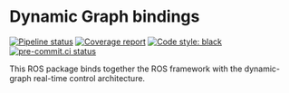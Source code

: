 # Dynamic Graph bindings

[![Pipeline status](https://gitlab.laas.fr/stack-of-tasks/dynamic_graph_bridge/badges/master/pipeline.svg)](https://gitlab.laas.fr/stack-of-tasks/dynamic_graph_bridge/commits/master)
[![Coverage report](https://gitlab.laas.fr/stack-of-tasks/dynamic_graph_bridge/badges/master/coverage.svg?job=doc-coverage)](https://gepettoweb.laas.fr/doc/stack-of-tasks/dynamic_graph_bridge/master/coverage/)
[![Code style: black](https://img.shields.io/badge/code%20style-black-000000.svg)](https://github.com/psf/black)
[![pre-commit.ci status](https://results.pre-commit.ci/badge/github/stack-of-tasks/dynamic_graph_bridge/master.svg)](https://results.pre-commit.ci/latest/github/stack-of-tasks/dynamic_graph_bridge)

This ROS package binds together the ROS framework with the
dynamic-graph real-time control architecture.
